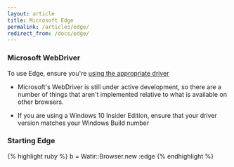 ```yaml
---
layout: article
title: Microsoft Edge
permalink: /articles/edge/
redirect_from: /docs/edge/
---
```


### Microsoft WebDriver

To use Edge, ensure you're [using the appropriate driver](../drivers)

* Microsoft's WebDriver is still under active development, so there are a number of
things that aren't implemented relative to what is available on other browsers.

* If you are using a Windows 10 Insider Edition, ensure that your driver version 
matches your Windows Build number

### Starting Edge

{% highlight ruby %}
b = Watir::Browser.new :edge
{% endhighlight %}
